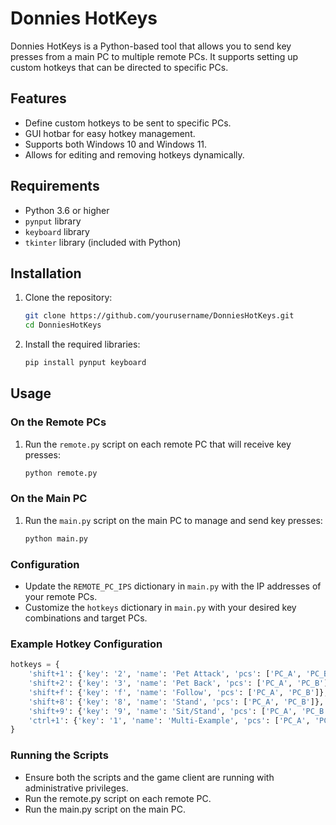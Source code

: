 # Donnies HotKeys

Donnies HotKeys is a Python-based tool that allows you to send key presses from a main PC to multiple remote PCs. It supports setting up custom hotkeys that can be directed to specific PCs.

## Features

- Define custom hotkeys to be sent to specific PCs.
- GUI hotbar for easy hotkey management.
- Supports both Windows 10 and Windows 11.
- Allows for editing and removing hotkeys dynamically.

## Requirements

- Python 3.6 or higher
- `pynput` library
- `keyboard` library
- `tkinter` library (included with Python)

## Installation

1. Clone the repository:

    ```bash
    git clone https://github.com/yourusername/DonniesHotKeys.git
    cd DonniesHotKeys
    ```

2. Install the required libraries:

    ```bash
    pip install pynput keyboard
    ```

## Usage

### On the Remote PCs

1. Run the `remote.py` script on each remote PC that will receive key presses:

    ```bash
    python remote.py
    ```

### On the Main PC

1. Run the `main.py` script on the main PC to manage and send key presses:

    ```bash
    python main.py
    ```

### Configuration

- Update the `REMOTE_PC_IPS` dictionary in `main.py` with the IP addresses of your remote PCs.
- Customize the `hotkeys` dictionary in `main.py` with your desired key combinations and target PCs.

### Example Hotkey Configuration

```python
hotkeys = {
    'shift+1': {'key': '2', 'name': 'Pet Attack', 'pcs': ['PC_A', 'PC_B']},
    'shift+2': {'key': '3', 'name': 'Pet Back', 'pcs': ['PC_A', 'PC_B']},
    'shift+f': {'key': 'f', 'name': 'Follow', 'pcs': ['PC_A', 'PC_B']},
    'shift+8': {'key': '8', 'name': 'Stand', 'pcs': ['PC_A', 'PC_B']},
    'shift+9': {'key': '9', 'name': 'Sit/Stand', 'pcs': ['PC_A', 'PC_B']},
    'ctrl+1': {'key': '1', 'name': 'Multi-Example', 'pcs': ['PC_A', 'PC_B']}
}
```

### Running the Scripts
- Ensure both the scripts and the game client are running with administrative privileges.
- Run the remote.py script on each remote PC.
- Run the main.py script on the main PC.
